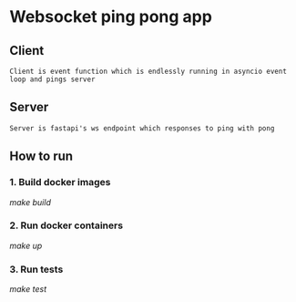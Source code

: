 # Websocket ping pong app

## Client
    Client is event function which is endlessly running in asyncio event loop and pings server

## Server
    Server is fastapi's ws endpoint which responses to ping with pong

## How to run
### 1. Build docker images
*make build*

### 2. Run docker containers
*make up*

### 3. Run tests
*make test*
